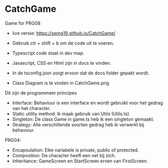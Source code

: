 # CatchGame
Game for PRG08

- live versie: https://semg19.github.io/CatchGame/

- Gebruik ctr + shift + b om de code uit te voeren.
- Typescript code staat in dev map.
- Javascript, CSS en Html zijn in docs te vinden.
- In de tsconfig.json zorgt ervoor dat de docs folder gepakt wordt.
- Class Diagram is te vinden in CatchGame.png

Dit zijn de programmeer principes
- Interface: Behaviour is een interface en wordt gebruikt voor het gedrag van het character.
- Static utility method: Ik maak gebruik van Utils (Utils.ts)
- Singleton: De class Game in game.ts heb ik een singleton gemaakt.
- Strategy: Alle verschillende soorten gedrag heb ik verwerkt bij behaviour.

PRG04:

-   Encapsulation: Elke variabele is private, public of protected. 
-   Composition: De character heeft een net bij zich.
-   Inheritance: GameScreen en StartScreen erven van FirstScreen.